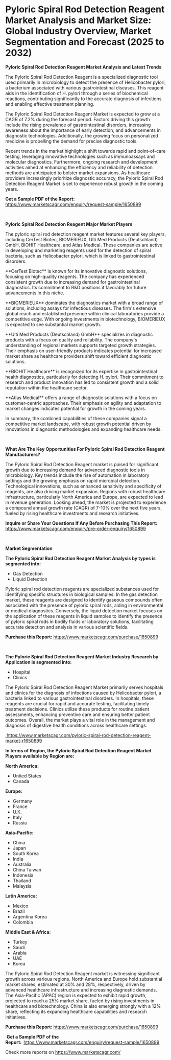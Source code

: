 <p><h1>Pyloric Spiral Rod Detection Reagent Market Analysis and Market Size: Global Industry Overview, Market Segmentation and Forecast (2025 to 2032)</h1></p><p><strong>Pyloric Spiral Rod Detection Reagent Market Analysis and Latest Trends</strong></p>
<p><p>The Pyloric Spiral Rod Detection Reagent is a specialized diagnostic tool used primarily in microbiology to detect the presence of Helicobacter pylori, a bacterium associated with various gastrointestinal diseases. This reagent aids in the identification of H. pylori through a series of biochemical reactions, contributing significantly to the accurate diagnosis of infections and enabling effective treatment planning.</p><p>The Pyloric Spiral Rod Detection Reagent Market is expected to grow at a CAGR of 7.2% during the forecast period. Factors driving this growth include the rising prevalence of gastrointestinal disorders, increasing awareness about the importance of early detection, and advancements in diagnostic technologies. Additionally, the growing focus on personalized medicine is propelling the demand for precise diagnostic tools.</p><p>Recent trends in the market highlight a shift towards rapid and point-of-care testing, leveraging innovative technologies such as immunoassays and molecular diagnostics. Furthermore, ongoing research and development activities aimed at enhancing the efficiency and reliability of detection methods are anticipated to bolster market expansions. As healthcare providers increasingly prioritize diagnostic accuracy, the Pyloric Spiral Rod Detection Reagent Market is set to experience robust growth in the coming years.</p></p>
<p><strong>Get a Sample PDF of the Report:&nbsp;</strong> <a href="https://www.marketscagr.com/enquiry/request-sample/1650899?utm_campaign=3345&utm_medium=2&utm_source=Github&utm_content=ia&utm_term=23032025&utm_id=pyloric-spiral-rod-detection-reagent">https://www.marketscagr.com/enquiry/request-sample/1650899</a></p>
<p>&nbsp;</p>
<p><strong>Pyloric Spiral Rod Detection Reagent Major Market Players</strong></p>
<p><p>The pyloric spiral rod detection reagent market features several key players, including CerTest Biotec, BIOMERIEUX, Ulti Med Products (Deutschland) GmbH, BIOHIT Healthcare, and Atlas Medical. These companies are active in developing and marketing reagents used for the detection of spiral bacteria, such as Helicobacter pylori, which is linked to gastrointestinal disorders.</p><p>**CerTest Biotec** is known for its innovative diagnostic solutions, focusing on high-quality reagents. The company has experienced consistent growth due to increasing demand for gastrointestinal diagnostics. Its commitment to R&D positions it favorably for future advancements in this niche.</p><p>**BIOMERIEUX** dominates the diagnostics market with a broad range of solutions, including assays for infectious diseases. The firm's extensive global reach and established presence within clinical laboratories provide a competitive edge. With ongoing investments in biotechnology, BIOMERIEUX is expected to see substantial market growth.</p><p>**Ulti Med Products (Deutschland) GmbH** specializes in diagnostic products with a focus on quality and reliability. The company's understanding of regional markets supports targeted growth strategies. Their emphasis on user-friendly products indicates potential for increased market share as healthcare providers shift toward efficient diagnostic solutions.</p><p>**BIOHIT Healthcare** is recognized for its expertise in gastrointestinal health diagnostics, particularly for detecting H. pylori. Their commitment to research and product innovation has led to consistent growth and a solid reputation within the healthcare sector.</p><p>**Atlas Medical** offers a range of diagnostic solutions with a focus on customer-centric approaches. Their emphasis on agility and adaptation to market changes indicates potential for growth in the coming years.</p><p>In summary, the combined capabilities of these companies signal a competitive market landscape, with robust growth potential driven by innovations in diagnostic methodologies and expanding healthcare needs.</p></p>
<p>&nbsp;</p>
<p><strong>What Are The Key Opportunities For Pyloric Spiral Rod Detection Reagent Manufacturers?</strong></p>
<p><p>The Pyloric Spiral Rod Detection Reagent market is poised for significant growth due to increasing demand for advanced diagnostic tools in microbiology. Key trends include the rise of automation in laboratory settings and the growing emphasis on rapid microbial detection. Technological innovations, such as enhanced sensitivity and specificity of reagents, are also driving market expansion. Regions with robust healthcare infrastructure, particularly North America and Europe, are expected to lead in revenue generation. Looking ahead, the market is projected to experience a compound annual growth rate (CAGR) of 7-10% over the next five years, fueled by rising healthcare investments and research initiatives.</p></p>
<p><strong>Inquire or Share Your Questions If Any Before Purchasing This Report:</strong> <a href="https://www.marketscagr.com/enquiry/pre-order-enquiry/1650899?utm_campaign=3345&utm_medium=2&utm_source=Github&utm_content=ia&utm_term=23032025&utm_id=pyloric-spiral-rod-detection-reagent">https://www.marketscagr.com/enquiry/pre-order-enquiry/1650899</a></p>
<p>&nbsp;</p>
<p><strong>Market Segmentation</strong></p>
<p><strong>The Pyloric Spiral Rod Detection Reagent Market Analysis by types is segmented into:</strong></p>
<p><ul><li>Gas Detection</li><li>Liquid Detection</li></ul></p>
<p><p>Pyloric spiral rod detection reagents are specialized substances used for identifying specific structures in biological samples. In the gas detection market, these reagents are designed to identify gaseous compounds often associated with the presence of pyloric spiral rods, aiding in environmental or medical diagnostics. Conversely, the liquid detection market focuses on the application of these reagents in liquid samples to identify the presence of pyloric spiral rods in bodily fluids or laboratory solutions, facilitating accurate detection and analysis in various scientific fields.</p></p>
<p><strong>Purchase this Report:&nbsp;</strong><a href="https://www.marketscagr.com/purchase/1650899?utm_campaign=3345&utm_medium=2&utm_source=Github&utm_content=ia&utm_term=23032025&utm_id=pyloric-spiral-rod-detection-reagent">https://www.marketscagr.com/purchase/1650899</a></p>
<p>&nbsp;</p>
<p><strong>The Pyloric Spiral Rod Detection Reagent Market Industry Research by Application is segmented into:</strong></p>
<p><ul><li>Hospital</li><li>Clinics</li></ul></p>
<p><p>The Pyloric Spiral Rod Detection Reagent Market primarily serves hospitals and clinics for the diagnosis of infections caused by Helicobacter pylori, a bacteria linked to various gastrointestinal disorders. In hospitals, these reagents are crucial for rapid and accurate testing, facilitating timely treatment decisions. Clinics utilize these products for routine patient assessments, enhancing preventive care and ensuring better patient outcomes. Overall, the market plays a vital role in the management and diagnosis of digestive health conditions across healthcare settings.</p></p>
<p><a href="https://www.marketscagr.com/pyloric-spiral-rod-detection-reagent-market-r1650899?utm_campaign=3345&utm_medium=2&utm_source=Github&utm_content=ia&utm_term=23032025&utm_id=pyloric-spiral-rod-detection-reagent">&nbsp;https://www.marketscagr.com/pyloric-spiral-rod-detection-reagent-market-r1650899</a></p>
<p><strong>In terms of Region, the Pyloric Spiral Rod Detection Reagent Market Players available by Region are:</strong></p>
<p>
    <p> <strong> North America: </strong>
        <ul>
            <li>United States</li>
            <li>Canada</li>
        </ul>
        </p> 
    <p> <strong> Europe: </strong>
        <ul>
            <li>Germany</li>
            <li>France</li>
            <li>U.K.</li>
            <li>Italy</li>
            <li>Russia</li>
        </ul>
        </p> 
    <p> <strong> Asia-Pacific: </strong>
        <ul>
            <li>China</li>
            <li>Japan</li>
            <li>South Korea</li>
            <li>India</li>
            <li>Australia</li>
            <li>China Taiwan</li>
            <li>Indonesia</li>
            <li>Thailand</li>
            <li>Malaysia</li>
        </ul>
        </p> 
    <p> <strong> Latin America: </strong>
        <ul>
            <li>Mexico</li>
            <li>Brazil</li>
            <li>Argentina Korea</li>
            <li>Colombia</li>
        </ul>
        </p> 
    <p> <strong> Middle East & Africa: </strong>
        <ul>
            <li>Turkey</li>
            <li>Saudi</li>
            <li>Arabia</li>
            <li>UAE</li>
            <li>Korea</li>
        </ul>
    </p>
    </p>
<p><p>The Pyloric Spiral Rod Detection Reagent market is witnessing significant growth across various regions. North America and Europe hold substantial market shares, estimated at 30% and 28%, respectively, driven by advanced healthcare infrastructure and increasing diagnostic demands. The Asia-Pacific (APAC) region is expected to exhibit rapid growth, projected to reach a 25% market share, fueled by rising investments in healthcare and biotechnology. China is also emerging strongly with a 12% share, reflecting its expanding healthcare capabilities and research initiatives.</p></p>
<p><strong>Purchase this Report: </strong><a href="https://www.marketscagr.com/purchase/1650899?utm_campaign=3345&utm_medium=2&utm_source=Github&utm_content=ia&utm_term=23032025&utm_id=pyloric-spiral-rod-detection-reagent">https://www.marketscagr.com/purchase/1650899</a></p>
<p>&nbsp;<strong>Get a Sample PDF of the Report:&nbsp;&nbsp;</strong><a href="https://www.marketscagr.com/enquiry/request-sample/1650899?utm_campaign=3345&utm_medium=2&utm_source=Github&utm_content=ia&utm_term=23032025&utm_id=pyloric-spiral-rod-detection-reagent">https://www.marketscagr.com/enquiry/request-sample/1650899</a></p>
<p><strong></strong></p>
<p>Check more reports on <a href="https://www.marketscagr.com/?utm_campaign=3345&utm_medium=2&utm_source=Github&utm_content=ia&utm_term=23032025&utm_id=pyloric-spiral-rod-detection-reagent">https://www.marketscagr.com/</a></p>